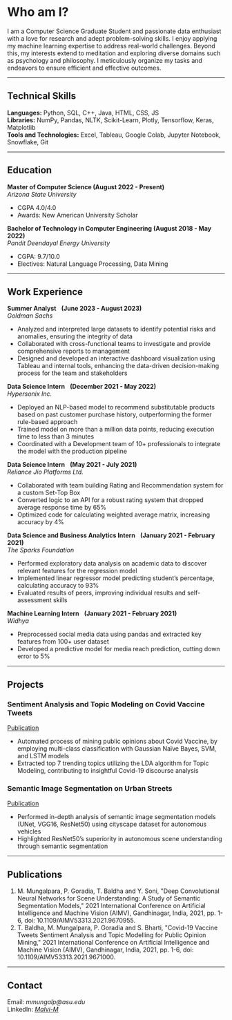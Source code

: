 # Who am I?
I am a Computer Science Graduate Student and passionate data enthusiast with a love for research and adept problem-solving skills. I enjoy applying my machine learning expertise to address real-world challenges. Beyond this, my interests extend to meditation and exploring diverse domains such as psychology and philosophy. I meticulously organize my tasks and endeavors to ensure efficient and effective outcomes.

<hr>

## Technical Skills
**Languages:** Python, SQL, C++, Java, HTML, CSS, JS <br>
**Libraries:** NumPy, Pandas, NLTK, Scikit-Learn, Plotly, Tensorflow, Keras, Matplotlib <br>
**Tools and Technologies:** Excel, Tableau, Google Colab, Jupyter Notebook, Snowflake, Git <be>
<hr>

## Education						       		
**Master of Computer Science (August 2022 - Present)** <br> _Arizona State University_ 
  - CGPA 4.0/4.0
  - Awards: New American University Scholar
            		
**Bachelor of Technology in Computer Engineering (August 2018 - May 2022)** <br> _Pandit Deendayal Energy University_
  - CGPA: 9.7/10.0 
  - Electives: Natural Language Processing, Data Mining 
<hr>

## Work Experience
**Summer Analyst** &nbsp; **(June 2023 - August 2023)** <br>
_Goldman Sachs_ 
- Analyzed and interpreted large datasets to identify potential risks and anomalies, ensuring the integrity of data
- Collaborated with cross-functional teams to investigate and provide comprehensive reports to management
- Designed and developed an interactive dashboard visualization using Tableau and internal tools, enhancing the data-driven decision-making process for the team and stakeholders

**Data Science Intern** &nbsp; **(December 2021 - May 2022)** <br>
_Hypersonix Inc._ 
- Deployed an NLP-based model to recommend substitutable products based on past customer purchase history, outperforming the former rule-based approach
- Trained model on more than a million data points, reducing execution time to less than 3 minutes
- Coordinated with a Development team of 10+ professionals to integrate the model with the production pipeline

**Data Science Intern** &nbsp; **(May 2021 - July 2021)** <br>
_Reliance Jio Platforms Ltd._ 
- Collaborated with team building Rating and Recommendation system for a custom Set-Top Box
- Converted logic to an API for a robust rating system that dropped average response time by 65%
- Optimized code for calculating weighted average matrix, increasing accuracy by 4%

**Data Science and Business Analytics Intern** &nbsp; **(January 2021 - February 2021)** <br>
_The Sparks Foundation_ 
- Performed exploratory data analysis on academic data to discover relevant features for the regression model
- Implemented linear regressor model predicting student’s percentage, calculating accuracy to 93%
- Evaluated results of peers, improving individual results and self-assessment skills

**Machine Learning Intern** &nbsp; **(January 2021 - February 2021)** <br>
_Widhya_ 
- Preprocessed social media data using pandas and extracted key features from 100+ user dataset
- Developed a predictive model for media reach prediction, cutting down error to 5%
<hr>

## Projects
### Sentiment Analysis and Topic Modeling on Covid Vaccine Tweets
[Publication](https://ieeexplore.ieee.org/document/9671000)

- Automated process of mining public opinions about Covid Vaccine, by employing multi-class classification with Gaussian Naïve Bayes, SVM, and LSTM models
- Extracted top 7 trending topics utilizing the LDA algorithm for Topic Modeling, contributing to insightful Covid-19 discourse analysis 

### Semantic Image Segmentation on Urban Streets	
[Publication](https://ieeexplore.ieee.org/document/9670955)

- Performed in-depth analysis of semantic image segmentation models (UNet, VGG16, ResNet50) using cityscape dataset for autonomous vehicles
- Highlighted ResNet50’s superiority in autonomous scene understanding through semantic segmentation
<hr>

## Publications
1. M. Mungalpara, P. Goradia, T. Baldha and Y. Soni, "Deep Convolutional Neural Networks for Scene Understanding: A Study of Semantic Segmentation Models," 2021 International Conference on Artificial Intelligence and Machine Vision (AIMV), Gandhinagar, India, 2021, pp. 1-6, doi: 10.1109/AIMV53313.2021.9670955.
2. T. Baldha, M. Mungalpara, P. Goradia and S. Bharti, "Covid-19 Vaccine Tweets Sentiment Analysis and Topic Modelling for Public Opinion Mining," 2021 International Conference on Artificial Intelligence and Machine Vision (AIMV), Gandhinagar, India, 2021, pp. 1-6, doi: 10.1109/AIMV53313.2021.9671000.

<hr>

## Contact 
Email: _mmungalp@asu.edu_ <br>
LinkedIn: [_Malvi-M_](https://www.linkedin.com/in/malvi-m/)<br>







